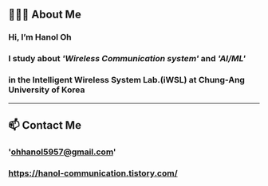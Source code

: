 ## 🙋🏻‍♀ About Me
### Hi, I’m Hanol Oh
### I study about ***'Wireless Communication system'*** and ***'AI/ML'***
### in the Intelligent Wireless System Lab.(iWSL) at Chung-Ang University of Korea

---
## 📫 Contact Me
### 'ohhanol5957@gmail.com'
### https://hanol-communication.tistory.com/





<!---
--- 은 구분선
ohhanol/ohhanol is a ✨ special ✨ repository because its `README.md` (this file) appears on your GitHub profile.
You can click the Preview link to take a look at your changes.
- 👋 Hi, I’m @ohhanol
- 👀 I’m interested in wireless communication & AI
- 🌱 I'm currently learning artificial intelligence
- 📫 How to reach me 'ohhanol5957@gmail.com'
--->
